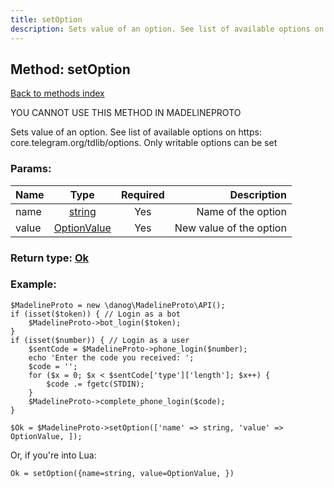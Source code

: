 ```yaml
---
title: setOption
description: Sets value of an option. See list of available options on https: core.telegram.org/tdlib/options. Only writable options can be set
---
```

## Method: setOption  
[Back to methods index](index.md)


YOU CANNOT USE THIS METHOD IN MADELINEPROTO


Sets value of an option. See list of available options on https: core.telegram.org/tdlib/options. Only writable options can be set

### Params:

| Name     |    Type       | Required | Description |
|----------|:-------------:|:--------:|------------:|
|name|[string](../types/string.md) | Yes|Name of the option|
|value|[OptionValue](../types/OptionValue.md) | Yes|New value of the option|


### Return type: [Ok](../types/Ok.md)

### Example:


```
$MadelineProto = new \danog\MadelineProto\API();
if (isset($token)) { // Login as a bot
    $MadelineProto->bot_login($token);
}
if (isset($number)) { // Login as a user
    $sentCode = $MadelineProto->phone_login($number);
    echo 'Enter the code you received: ';
    $code = '';
    for ($x = 0; $x < $sentCode['type']['length']; $x++) {
        $code .= fgetc(STDIN);
    }
    $MadelineProto->complete_phone_login($code);
}

$Ok = $MadelineProto->setOption(['name' => string, 'value' => OptionValue, ]);
```

Or, if you're into Lua:

```
Ok = setOption({name=string, value=OptionValue, })
```

